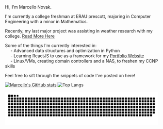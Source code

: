 Hi, I'm Marcello Novak.

I'm currently a college freshman at ERAU prescott, majoring in Computer Engineering with a minor in Mathematics.

Recently, my last major project was assisting in weather research with my college. [Read More Here](https://news.erau.edu/headlines/embry-riddle-researchers-use-machine-learning-to-tackle-monsoon-season)

Some of the things I'm currently interested in: \
&emsp; - Advanced data structures and optimization in Python \
&emsp; - Learning ReactJS to use as a framework for my [Portfolio Website](https://marcellonovak.com) \
&emsp; - Linux/VMs, creating domain controllers and a NAS, to freshen my CCNP skills

Feel free to sift through the snippets of code I've posted on here!

[![Marcello's GitHub stats](https://github-readme-stats.vercel.app/api?username=marcellonovak)](https://github.com/marcellonovak/github-readme-stats)
![Top Langs](https://github-readme-stats.vercel.app/api/top-langs/?username=marcellonovak&layout=compact)

<picture>
  <source media="(prefers-color-scheme: dark)" srcset="https://raw.githubusercontent.com/marcellonovak/marcellonovak/output/github-contribution-grid-snake-dark.svg">
  <source media="(prefers-color-scheme: light)" srcset="https://raw.githubusercontent.com/marcellonovak/marcellonovak/output/github-contribution-grid-snake.svg">
  <img alt="github contribution grid snake animation" src="https://raw.githubusercontent.com/marcellonovak/marcellonovak/output/github-contribution-grid-snake.svg">
</picture>
